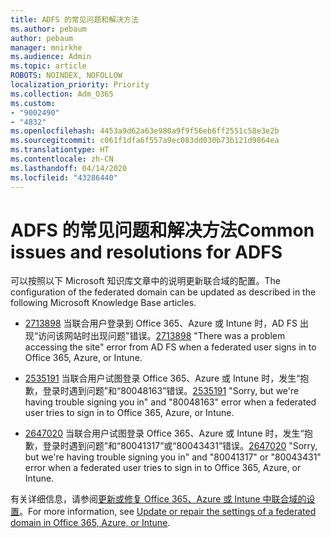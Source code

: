 ```yaml
---
title: ADFS 的常见问题和解决方法
ms.author: pebaum
author: pebaum
manager: mnirkhe
ms.audience: Admin
ms.topic: article
ROBOTS: NOINDEX, NOFOLLOW
localization_priority: Priority
ms.collection: Adm_O365
ms.custom:
- "9002490"
- "4832"
ms.openlocfilehash: 4453a9d62a63e980a9f9f56eb6ff2551c58e3e2b
ms.sourcegitcommit: c061f1dfa6f557a9ec083dd030b73b121d9864ea
ms.translationtype: HT
ms.contentlocale: zh-CN
ms.lasthandoff: 04/14/2020
ms.locfileid: "43286440"
---
```

# <a name="common-issues-and-resolutions-for-adfs"></a><span data-ttu-id="4cba2-102">ADFS 的常见问题和解决方法</span><span class="sxs-lookup"><span data-stu-id="4cba2-102">Common issues and resolutions for ADFS</span></span>

<span data-ttu-id="4cba2-103">可以按照以下 Microsoft 知识库文章中的说明更新联合域的配置。</span><span class="sxs-lookup"><span data-stu-id="4cba2-103">The configuration of the federated domain can be updated as described in the following Microsoft Knowledge Base articles.</span></span>

- <span data-ttu-id="4cba2-104">[2713898](https://support.microsoft.com/help/2713898)  当联合用户登录到 Office 365、Azure 或 Intune 时，AD FS 出现“访问该网站时出现问题"错误。</span><span class="sxs-lookup"><span data-stu-id="4cba2-104">[2713898](https://support.microsoft.com/help/2713898)  "There was a problem accessing the site" error from AD FS when a federated user signs in to Office 365, Azure, or Intune.</span></span>

- <span data-ttu-id="4cba2-105">[2535191](https://support.microsoft.com/help/2535191) 当联合用户试图登录 Office 365、Azure 或 Intune 时，发生“抱歉，登录时遇到问题”和“80048163”错误。</span><span class="sxs-lookup"><span data-stu-id="4cba2-105">[2535191](https://support.microsoft.com/help/2535191) "Sorry, but we're having trouble signing you in" and "80048163" error when a federated user tries to sign in to Office 365, Azure, or Intune.</span></span>

- <span data-ttu-id="4cba2-106">[2647020](https://support.microsoft.com/help/2647020) 当联合用户试图登录 Office 365、Azure 或 Intune 时，发生“抱歉，登录时遇到问题”和“80041317”或“80043431”错误。</span><span class="sxs-lookup"><span data-stu-id="4cba2-106">[2647020](https://support.microsoft.com/help/2647020)   "Sorry, but we're having trouble signing you in" and "80041317" or "80043431" error when a federated user tries to sign in to Office 365, Azure, or Intune.</span></span>

<span data-ttu-id="4cba2-107">有关详细信息，请参阅[更新或修复 Office 365、Azure 或 Intune 中联合域的设置](https://docs.microsoft.com/zh-CN/office365/troubleshoot/active-directory/update-federated-domain-office-365)。</span><span class="sxs-lookup"><span data-stu-id="4cba2-107">For more information, see [Update or repair the settings of a federated domain in Office 365, Azure, or Intune](https://docs.microsoft.com/zh-CN/office365/troubleshoot/active-directory/update-federated-domain-office-365).</span></span>
